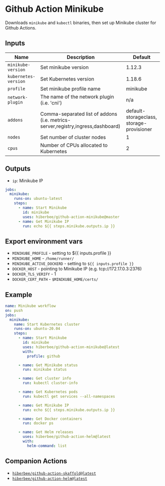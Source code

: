# Github Action Minikube

Downloads `minikube` and `kubectl` binaries, then set up Minikube cluster for Github Actions.

## Inputs

| Name | Description | Default |
| ---- | ----------- | ------- |
| `minikube-version` | Set minikube version | 1.12.3 |
| `kubernetes-version` | Set Kubernetes version | 1.18.6 |
| `profile` | Set minikube profile name | minikube |
| `network-plugin` | The name of the network plugin (i.e. 'cni') | n/a |
| `addons` | Comma-separated list of addons (i.e. metrics-server,registry,ingress,dashboard) | default-storageclass, storage-provisioner |
| `nodes` | Set number of cluster nodes | 1 |
| `cpus` | Number of CPUs allocated to Kubernetes | 2 |

## Outputs

- `ip`: Minikube IP

```yaml
jobs:
  minikube:
    runs-on: ubuntu-latest
    steps:
      - name: Start Minikube
        id: minikube
        uses: hiberbee/github-action-minikube@master
      - name: Get Minikube IP
        run: echo ${{ steps.minikube.outputs.ip }}
```

## Export environment vars

- `MINIKUBE_PROFILE` - setting to ${{ inputs.profile }}
- `MINIKUBE_HOME` - `/home/runner/`
- `MINIKUBE_ACTIVE_DOCKERD` - setting to `${{ inputs.profile }}`
- `DOCKER_HOST` - pointing to Minikube IP (e.g. tcp://172.17.0.3:2376)
- `DOCKER_TLS_VERIFY` - 1
- `DOCKER_CERT_PATH` - `$MINIKUBE_HOME/certs/`

## Example

```yaml
name: Minikube workflow
on: push
jobs:
  minikube:
    name: Start Kubernetes cluster
    runs-on: ubuntu-20.04
    steps:
      - name: Start Minikube
        id: minikube
        uses: hiberbee/github-action-minikube@latest
        with:
          profile: github

      - name: Get Minikube status
        run: minikube status

      - name: Get cluster info
        run: kubectl cluster-info

      - name: Get Kubernetes pods
        run: kubectl get services --all-namespaces

      - name: Get Minikube IP
        run: echo ${{ steps.minikube.outputs.ip }}

      - name: Get Docker containers
        run: docker ps

      - name: Get Helm releases
        uses: hiberbee/github-action-helm@latest
        with:
          helm-command: list
```

## Companion Actions

- [`hiberbee/github-action-skaffold@latest`](https://github.com/hiberbee/github-action-skaffold)
- [`hiberbee/github-action-helm@latest`](https://github.com/hiberbee/github-action-helm)
